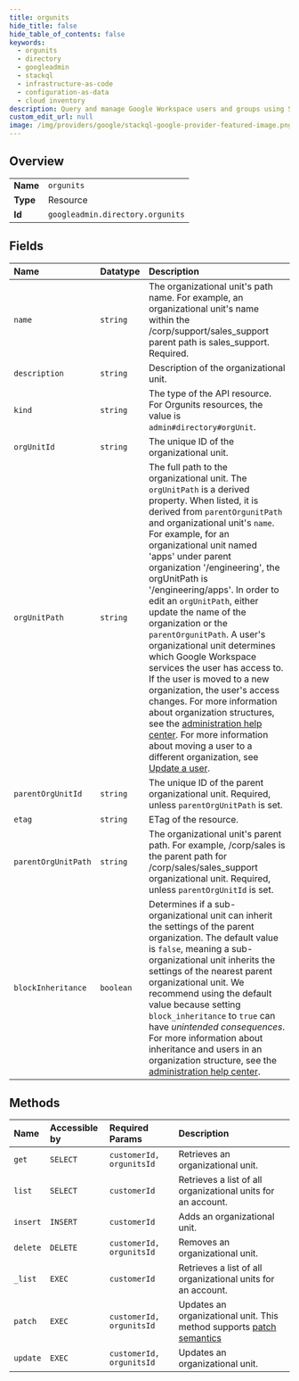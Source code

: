 ```yaml
---
title: orgunits
hide_title: false
hide_table_of_contents: false
keywords:
  - orgunits
  - directory
  - googleadmin    
  - stackql
  - infrastructure-as-code
  - configuration-as-data
  - cloud inventory
description: Query and manage Google Workspace users and groups using SQL.
custom_edit_url: null
image: /img/providers/google/stackql-google-provider-featured-image.png
---
```

  
    

## Overview
<table><tbody>
<tr><td><b>Name</b></td><td><code>orgunits</code></td></tr>
<tr><td><b>Type</b></td><td>Resource</td></tr>
<tr><td><b>Id</b></td><td><code>googleadmin.directory.orgunits</code></td></tr>
</tbody></table>

## Fields
| Name | Datatype | Description |
|:-----|:---------|:------------|
| `name` | `string` | The organizational unit's path name. For example, an organizational unit's name within the /corp/support/sales_support parent path is sales_support. Required. |
| `description` | `string` | Description of the organizational unit. |
| `kind` | `string` | The type of the API resource. For Orgunits resources, the value is `admin#directory#orgUnit`. |
| `orgUnitId` | `string` | The unique ID of the organizational unit. |
| `orgUnitPath` | `string` | The full path to the organizational unit. The `orgUnitPath` is a derived property. When listed, it is derived from `parentOrgunitPath` and organizational unit's `name`. For example, for an organizational unit named 'apps' under parent organization '/engineering', the orgUnitPath is '/engineering/apps'. In order to edit an `orgUnitPath`, either update the name of the organization or the `parentOrgunitPath`. A user's organizational unit determines which Google Workspace services the user has access to. If the user is moved to a new organization, the user's access changes. For more information about organization structures, see the [administration help center](https://support.google.com/a/answer/4352075). For more information about moving a user to a different organization, see [Update a user](/admin-sdk/directory/v1/guides/manage-users.html#update_user). |
| `parentOrgUnitId` | `string` | The unique ID of the parent organizational unit. Required, unless `parentOrgUnitPath` is set. |
| `etag` | `string` | ETag of the resource. |
| `parentOrgUnitPath` | `string` | The organizational unit's parent path. For example, /corp/sales is the parent path for /corp/sales/sales_support organizational unit. Required, unless `parentOrgUnitId` is set. |
| `blockInheritance` | `boolean` | Determines if a sub-organizational unit can inherit the settings of the parent organization. The default value is `false`, meaning a sub-organizational unit inherits the settings of the nearest parent organizational unit. We recommend using the default value because setting `block_inheritance` to `true` can have _unintended consequences_. For more information about inheritance and users in an organization structure, see the [administration help center](https://support.google.com/a/answer/4352075). |
## Methods
| Name | Accessible by | Required Params | Description |
|:-----|:--------------|:----------------|:------------|
| `get` | `SELECT` | `customerId, orgunitsId` | Retrieves an organizational unit. |
| `list` | `SELECT` | `customerId` | Retrieves a list of all organizational units for an account. |
| `insert` | `INSERT` | `customerId` | Adds an organizational unit. |
| `delete` | `DELETE` | `customerId, orgunitsId` | Removes an organizational unit. |
| `_list` | `EXEC` | `customerId` | Retrieves a list of all organizational units for an account. |
| `patch` | `EXEC` | `customerId, orgunitsId` | Updates an organizational unit. This method supports [patch semantics](/admin-sdk/directory/v1/guides/performance#patch) |
| `update` | `EXEC` | `customerId, orgunitsId` | Updates an organizational unit. |
